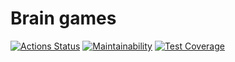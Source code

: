 # Brain games

[![Actions Status](https://github.com/borisovaldv/python-project-49/workflows/hexlet-check/badge.svg)](https://github.com/borisovaldv/python-project-49/actions)
[![Maintainability](https://api.codeclimate.com/v1/badges/8fb3116cd1e82ee64764/maintainability)](https://codeclimate.com/github/borisovaldv/python-project-49/maintainability)
[![Test Coverage](https://api.codeclimate.com/v1/badges/8fb3116cd1e82ee64764/test_coverage)](https://codeclimate.com/github/borisovaldv/python-project-49/test_coverage)